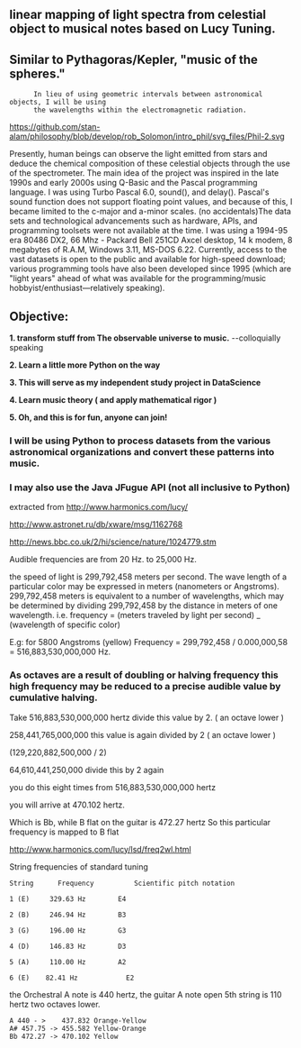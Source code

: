 ﻿## linear mapping of light spectra from celestial object to musical notes based on Lucy Tuning.
## Similar to Pythagoras/Kepler, "music of the spheres."
          In lieu of using geometric intervals between astronomical objects, I will be using  
          the wavelengths within the electromagnetic radiation.

https://github.com/stan-alam/philosophy/blob/develop/rob_Solomon/intro_phil/svg_files/Phil-2.svg

Presently, human beings can observe the light emitted from stars and deduce the chemical composition of these celestial objects through the use of the
spectrometer. The main idea of the project was inspired in the late 1990s and early 2000s using Q-Basic and the Pascal programming language. I was using Turbo Pascal 6.0, sound(), and delay(). Pascal's sound function does not support floating point values, and because of this, I became limited to the c-major and a-minor scales. (no accidentals)The data sets and technological advancements such as hardware, APIs, and programming toolsets were not available at the time. I was using a 1994-95 era 80486 DX2, 66 Mhz - Packard Bell 251CD Axcel desktop, 14 k modem, 8 megabytes of R.A.M, Windows 3.11, MS-DOS 6.22. Currently, access to the vast datasets is open to the public and available for high-speed download; various programming tools have also been developed since 1995 (which are "light years" ahead of what was available for the programming/music hobbyist/enthusiast—relatively speaking).

## Objective:

**1. transform stuff from The observable universe to music.** --colloquially speaking

**2. Learn a little more Python on the way**

**3. This will serve as my independent study project in DataScience**

**4. Learn music theory ( and apply mathematical rigor )**

**5. Oh, and this is for fun, anyone can join!**

### I will be using Python to process datasets from the various astronomical organizations and convert these patterns into music.
### I may also use the Java JFugue API (not all inclusive to Python)

extracted from http://www.harmonics.com/lucy/

http://www.astronet.ru/db/xware/msg/1162768

http://news.bbc.co.uk/2/hi/science/nature/1024779.stm

Audible frequencies are from 20 Hz. to 25,000 Hz.

the speed of light is  299,792,458 meters per second. The wave length of a particular color may be expressed in meters (nanometers or Angstroms).
299,792,458 meters is equivalent to a number of wavelengths, which may be determined by dividing 299,792,458 by the distance in meters of one wavelength.
i.e. frequency = (meters traveled by light per second) _ (wavelength of specific color)

E.g: for 5800 Angstroms (yellow) Frequency = 299,792,458 / 0.000,000,58 = 516,883,530,000,000 Hz.

### As octaves are a result of doubling or halving frequency this high frequency may be reduced to a precise audible value by cumulative halving.

Take 516,883,530,000,000 hertz divide this value by 2. ( an octave lower )

258,441,765,000,000 this value is again divided by 2 ( an octave lower )

(129,220,882,500,000 / 2)

64,610,441,250,000 divide this by 2 again

you do this eight times from 516,883,530,000,000 hertz

you will arrive at 470.102 hertz.

Which is Bb, while B flat on the guitar is 472.27 hertz
So this particular frequency is mapped to B flat

http://www.harmonics.com/lucy/lsd/freq2wl.html


String frequencies of standard tuning

    String	    Frequency	       Scientific pitch notation

    1 (E)	  329.63 Hz	       E4

    2 (B)	  246.94 Hz	       B3

    3 (G)	  196.00 Hz	       G3

    4 (D)	  146.83 Hz	       D3

    5 (A)	  110.00 Hz	       A2   

    6 (E)	 82.41 Hz	         E2


the Orchestral A note is 440 hertz, the guitar A note open 5th string is 110 hertz two octaves lower.

	A 440 - >    437.832 Orange-Yellow
	A# 457.75 -> 455.582 Yellow-Orange
	Bb 472.27 -> 470.102 Yellow
